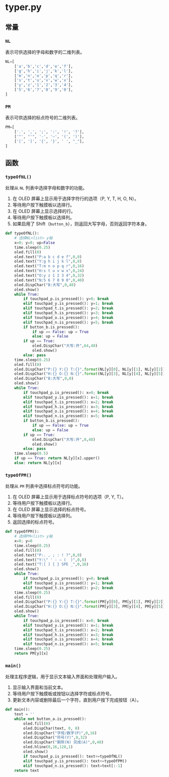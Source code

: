 # typer.py

## 常量

### `NL`

表示可供选择的字母和数字的二维列表。

```python
NL=[
    ['a','b','c','d','e','f'],
    ['g','h','i','j','k','l'],
    ['m','n','o','p','q','r'],
    ['s','t','u','v','w','x'],
    ['y','z','1','2','3','4'],
    ['5','6','7','8','9','0'],
]
```

### `PM`

表示可供选择的标点符号的二维列表。

```python
PM=[
    ['.', ',', ';', ':', '!', '?'],
    ['"', "'", '-', '—', '(', ')'],
    ['[', ']', '{', '}', ' ', "_"],
]
```

## 函数

### `typeOfNL()`

处理从 `NL` 列表中选择字母和数字的功能。

1. 在 OLED 屏幕上显示用于选择字符行的选项（P, Y, T, H, O, N）。
2. 等待用户按下触摸板以选择行。
3. 在 OLED 屏幕上显示选择的行。
4. 等待用户按下触摸板以选择列。
5. 如果启用了 Shift（`button_b`），则返回大写字母，否则返回字符本身。

```python
def typeOfNL():
    # 选择NL<list> y轴
    x=0; y=0; up=False
    time.sleep(0.25)
    oled.fill(0)
    oled.text("P:a b c d e f",0,0)
    oled.text("Y:g h i j k l",0,8)
    oled.text("T:m n o p q r",0,16)
    oled.text("H:s t u v w x",0,24)
    oled.text("O:y z 1 2 3 4",0,32)
    oled.text("N:5 6 7 8 9 0",0,40)
    oled.DispChar("B:大写",0,48)
    oled.show()
    while True:
        if touchpad_p.is_pressed(): y=0; break
        elif touchpad_y.is_pressed(): y=1; break
        elif touchpad_t.is_pressed(): y=2; break
        elif touchpad_h.is_pressed(): y=3; break
        elif touchpad_o.is_pressed(): y=4; break
        elif touchpad_n.is_pressed(): y=5; break                                                   
        if button_b.is_pressed():
            if up == False: up = True
            else: up = False
        if up == True:
            oled.DispChar("大写:开",64,48)
            oled.show()
        else: pass
    time.sleep(0.25)
    oled.fill(0)
    oled.DispChar("P:{} Y:{} T:{}".format(NL[y][0], NL[y][1], NL[y][2]),0,16)
    oled.DispChar("H:{} O:{} N:{}".format(NL[y][3], NL[y][4], NL[y][5]),0,32)
    oled.DispChar("B:大写",0,0)
    oled.show()         
    while True:
        if touchpad_p.is_pressed(): x=0; break
        elif touchpad_y.is_pressed(): x=1; break
        elif touchpad_t.is_pressed(): x=2; break
        elif touchpad_h.is_pressed(): x=3; break
        elif touchpad_o.is_pressed(): x=4; break
        elif touchpad_n.is_pressed(): x=5; break
        if button_b.is_pressed():
            if up == False: up = True
            else: up = False
        if up == True:
            oled.DispChar("大写:开",0,48)
            oled.show()
        else: pass
    time.sleep(0.5)
    if up == True: return NL[y][x].upper()
    else: return NL[y][x]
```

### `typeOfPM()`

处理从 `PM` 列表中选择标点符号的功能。

1. 在 OLED 屏幕上显示用于选择标点符号的选项（P, Y, T）。
2. 等待用户按下触摸板以选择行。
3. 在 OLED 屏幕上显示选择的标点符号。
4. 等待用户按下触摸板以选择列。
5. 返回选择的标点符号。

```python
def typeOfPM():
    # 选择PM<list> y轴
    x=0; y=0
    time.sleep(0.25)
    oled.fill(0)
    oled.text("P:. , ; : ! ?",0,0)
    oled.text("Y:\" ' - — (  )",0,8)
    oled.text("T:[ ] { } SPE _",0,16)
    oled.show()
    while True:
        if touchpad_p.is_pressed(): y=0; break
        elif touchpad_y.is_pressed(): y=1; break
        elif touchpad_t.is_pressed(): y=2; break
    time.sleep(0.25)
    oled.fill(0)
    oled.DispChar("P:{} Y:{} T:{}".format(PM[y][0], PM[y][1], PM[y][2]),0,16)
    oled.DispChar("H:{} O:{} N:{}".format(PM[y][3], PM[y][4], PM[y][5]),0,32)
    oled.show()
    while True:
        if touchpad_p.is_pressed(): x=0; break
        elif touchpad_y.is_pressed(): x=1; break
        elif touchpad_t.is_pressed(): x=2; break
        elif touchpad_h.is_pressed(): x=3; break
        elif touchpad_o.is_pressed(): x=4; break
        elif touchpad_n.is_pressed(): x=5; break
    time.sleep(0.25)
    return PM[y][x]
```

### `main()`

处理主程序逻辑，用于显示文本输入界面和处理用户输入。

1. 显示输入界面和当前文本。
2. 等待用户按下触摸板或按钮以选择字符或标点符号。
3. 更新文本内容或删除最后一个字符，直到用户按下完成按钮（A）。

```python
def main():
    text = ''
    while not button_a.is_pressed():
        oled.fill(0)
        oled.DispChar(text, 0, 0)
        oled.DispChar("字母/数字(P)",0,16)
        oled.DispChar("符号(Y)",0,32)
        oled.DispChar("删除(N) 完成(A)",0,48)
        oled.hline(0,16,128,1)
        oled.show()
        if touchpad_p.is_pressed(): text+=typeOfNL()
        elif touchpad_y.is_pressed(): text+=typeOfPM()
        elif touchpad_n.is_pressed(): text=text[:-1]
    return text
```
